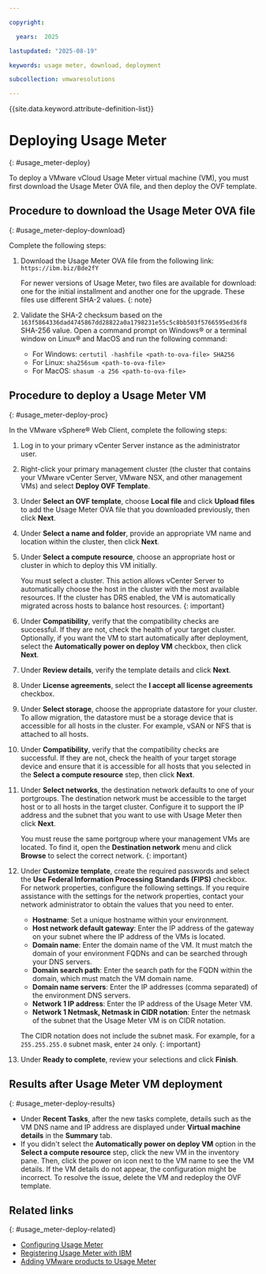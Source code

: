 ```yaml
---

copyright:

  years:  2025

lastupdated: "2025-08-19"

keywords: usage meter, download, deployment

subcollection: vmwaresolutions

---
```


{{site.data.keyword.attribute-definition-list}}

# Deploying Usage Meter
{: #usage_meter-deploy}

To deploy a VMware vCloud Usage Meter virtual machine (VM), you must first download the Usage Meter OVA file, and then deploy the OVF template.

## Procedure to download the Usage Meter OVA file
{: #usage_meter-deploy-download}

Complete the following steps:

1. Download the Usage Meter OVA file from the following link: `https://ibm.biz/Bde2fY`

   For newer versions of Usage Meter, two files are available for download: one for the initial installment and another one for the upgrade. These files use different SHA-2 values.
   {: note}

2. Validate the SHA-2 checksum based on the `163f5864336dad4745867dd28822a0a1798231e55c5c8bb503f5766595ed36f8` SHA-256 value. Open a command prompt on Windows® or a terminal window on Linux® and MacOS and run the following command:
   * For Windows: `certutil -hashfile <path-to-ova-file> SHA256`
   * For Linux: `sha256sum <path-to-ova-file>`
   * For MacOS: `shasum -a 256 <path-to-ova-file>`

## Procedure to deploy a Usage Meter VM
{: #usage_meter-deploy-proc}

In the VMware vSphere® Web Client, complete the following steps:

1. Log in to your primary vCenter Server instance as the administrator user.
2. Right-click your primary management cluster (the cluster that contains your VMware vCenter Server, VMware NSX, and other management VMs) and select **Deploy OVF Template**.
3. Under **Select an OVF template**, choose **Local file** and click **Upload files** to add the Usage Meter OVA file that you downloaded previously, then click **Next**.
4. Under **Select a name and folder**, provide an appropriate VM name and location within the cluster, then click **Next**.
5. Under **Select a compute resource**, choose an appropriate host or cluster in which to deploy this VM initially.

   You must select a cluster. This action allows vCenter Server to automatically choose the host in the cluster with the most available resources. If the cluster has DRS enabled, the VM is automatically migrated across hosts to balance host resources.
   {: important}

6. Under **Compatibility**, verify that the compatibility checks are successful. If they are not, check the health of your target cluster. Optionally, if you want the VM to start automatically after deployment, select the **Automatically power on deploy VM** checkbox, then click **Next**.
7. Under **Review details**, verify the template details and click **Next**.
8. Under **License agreements**, select the **I accept all license agreements** checkbox.
9. Under **Select storage**, choose the appropriate datastore for your cluster. To allow migration, the datastore must be a storage device that is accessible for all hosts in the cluster. For example, vSAN or NFS that is attached to all hosts.
10. Under **Compatibility**, verify that the compatibility checks are successful. If they are not, check the health of your target storage device and ensure that it is accessible for all hosts that you selected in the **Select a compute resource** step, then click **Next**.
11. Under **Select networks**, the destination network defaults to one of your portgroups. The destination network must be accessible to the target host or to all hosts in the target cluster. Configure it to support the IP address and the subnet that you want to use with Usage Meter then click **Next**.

    You must reuse the same portgroup where your management VMs are located. To find it, open the **Destination network** menu and click **Browse** to select the correct network.
    {: important}

12. Under **Customize template**, create the required passwords and select the **Use Federal Information Processing Standards (FIPS)** checkbox. For network properties, configure the following settings. If you require assistance with the settings for the network properties, contact your network administrator to obtain the values that you need to enter.
    * **Hostname**: Set a unique hostname within your environment.
    * **Host network default gateway**: Enter the IP address of the gateway on your subnet where the IP address of the VMs is located.
    * **Domain name**: Enter the domain name of the VM. It must match the domain of your environment FQDNs and can be searched through your DNS servers.
    * **Domain search path**: Enter the search path for the FQDN within the domain, which must match the VM domain name.
    * **Domain name servers**: Enter the IP addresses (comma separated) of the environment DNS servers.
    * **Network 1 IP address**: Enter the IP address of the Usage Meter VM.
    * **Network 1 Netmask, Netmask in CIDR notation**: Enter the netmask of the subnet that the Usage Meter VM is on CIDR notation.

    The CIDR notation does not include the subnet mask. For example, for a `255.255.255.0` subnet mask, enter `24` only.
    {: important}

13. Under **Ready to complete**, review your selections and click **Finish**.

## Results after Usage Meter VM deployment
{: #usage_meter-deploy-results}

* Under **Recent Tasks**, after the new tasks complete, details such as the VM DNS name and IP address are displayed under **Virtual machine details** in the **Summary** tab.
* If you didn't select the **Automatically power on deploy VM** option in the **Select a compute resource** step, click the new VM in the inventory pane. Then, click the power on icon next to the VM name to see the VM details. If the VM details do not appear, the configuration might be incorrect. To resolve the issue, delete the VM and redeploy the OVF template.

## Related links
{: #usage_meter-deploy-related}

* [Configuring Usage Meter](/docs/vmwaresolutions?topic=vmwaresolutions-usage_meter-config)
* [Registering Usage Meter with IBM](/docs/vmwaresolutions?topic=vmwaresolutions-usage_meter-register)
* [Adding VMware products to Usage Meter](/docs/vmwaresolutions?topic=vmwaresolutions-usage_meter-add)
